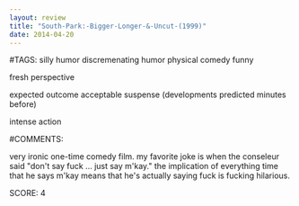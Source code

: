 ```yaml
---
layout: review
title: "South-Park:-Bigger-Longer-&-Uncut-(1999)"
date: 2014-04-20
---
```


#TAGS:
silly humor
discremenating humor
physical comedy
funny

fresh perspective

expected outcome
acceptable suspense (developments predicted minutes before)

intense action

#COMMENTS:

very ironic one-time comedy film. my favorite joke is when the conseleur said "don't say fuck ... just say m'kay." the implication of everything time that he says m'kay means that he's actually saying fuck is fucking hilarious.





SCORE:
4
